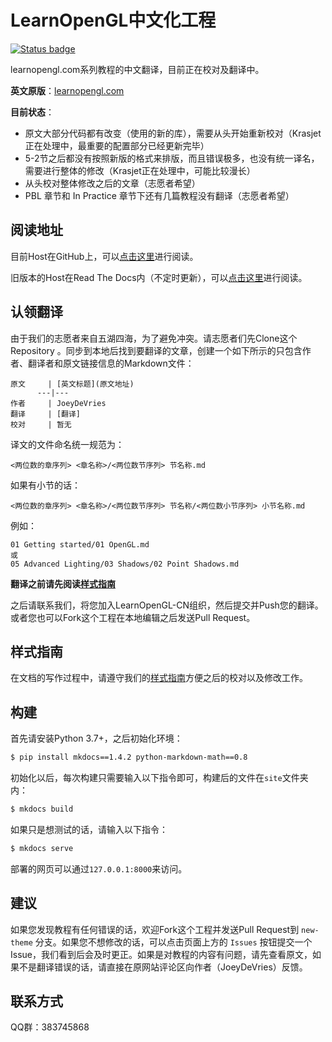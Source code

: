# LearnOpenGL中文化工程

[![Status badge](https://github.com/LearnOpenGL-CN/LearnOpenGL-CN/actions/workflows/deploy.yml/badge.svg?branch=new-theme)](https://github.com/LearnOpenGL-CN/LearnOpenGL-CN/actions/workflows/deploy.yml)

learnopengl.com系列教程的中文翻译，目前正在校对及翻译中。

**英文原版**：[learnopengl.com](https://learnopengl.com/)

**目前状态**：

- 原文大部分代码都有改变（使用的新的库），需要从头开始重新校对（Krasjet正在处理中，最重要的配置部分已经更新完毕）
- 5-2节之后都没有按照新版的格式来排版，而且错误极多，也没有统一译名，需要进行整体的修改（Krasjet正在处理中，可能比较漫长）
- 从头校对整体修改之后的文章（志愿者希望）
- PBL 章节和 In Practice 章节下还有几篇教程没有翻译（志愿者希望）

## 阅读地址

目前Host在GitHub上，可以[点击这里](https://learnopengl-cn.github.io/)进行阅读。

旧版本的Host在Read The Docs内（不定时更新），可以[点击这里](http://learnopengl-cn.readthedocs.io/)进行阅读。

## 认领翻译

由于我们的志愿者来自五湖四海，为了避免冲突。请志愿者们先Clone这个Repository 。同步到本地后找到要翻译的文章，创建一个如下所示的只包含作者、翻译者和原文链接信息的Markdown文件：

```
原文     | [英文标题](原文地址)
      ---|---
作者     | JoeyDeVries
翻译     | [翻译]
校对     | 暂无
```

译文的文件命名统一规范为：

```
<两位数的章序列> <章名称>/<两位数节序列> 节名称.md
```

如果有小节的话：

```
<两位数的章序列> <章名称>/<两位数节序列> 节名称/<两位数小节序列> 小节名称.md
```

例如：

```
01 Getting started/01 OpenGL.md
或
05 Advanced Lighting/03 Shadows/02 Point Shadows.md
```

**翻译之前请先阅读[样式指南](https://github.com/LearnOpenGL-CN/LearnOpenGL-CN/blob/new-theme/styleguide.md)**

之后请联系我们，将您加入LearnOpenGL-CN组织，然后提交并Push您的翻译。或者您也可以Fork这个工程在本地编辑之后发送Pull Request。

## 样式指南

在文档的写作过程中，请遵守我们的[样式指南](https://github.com/LearnOpenGL-CN/LearnOpenGL-CN/blob/new-theme/styleguide.md)方便之后的校对以及修改工作。

## 构建

首先请安装Python 3.7+，之后初始化环境：

```bash
$ pip install mkdocs==1.4.2 python-markdown-math==0.8
```

初始化以后，每次构建只需要输入以下指令即可，构建后的文件在`site`文件夹内：

```bash
$ mkdocs build
```

如果只是想测试的话，请输入以下指令：

```bash
$ mkdocs serve
```

部署的网页可以通过`127.0.0.1:8000`来访问。

## 建议

如果您发现教程有任何错误的话，欢迎Fork这个工程并发送Pull Request到 `new-theme` 分支。如果您不想修改的话，可以点击页面上方的 `Issues` 按钮提交一个Issue，我们看到后会及时更正。如果是对教程的内容有问题，请先查看原文，如果不是翻译错误的话，请直接在原网站评论区向作者（JoeyDeVries）反馈。

## 联系方式

QQ群：383745868
